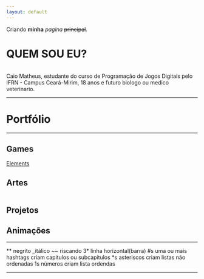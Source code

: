```yaml
---
layout: default
---
```


Criando **minha** _pagina_ ~~principal~~.

# QUEM SOU EU?
![]()

Caio Matheus, estudante do curso de Programação de Jogos Digitais pelo IFRN - Campus Ceará-Mirim, 18 anos e futuro biologo ou medico veterinario.

* * *

# Portfólio

* * *

## Games

[Elements](https://AlvaroMD2016.github.io/Elements)

## Artes

![]()

## Projetos 

 
## Animações 

* * *

** negrito
_itálico 
~~ riscando
3* linha horizontal(barra)
#s uma ou mais hashtags criam capitulos ou subcapitulos 
*s asteriscos criam listas não ordenadas 
1s números criam lista ordendas 

* * * 
